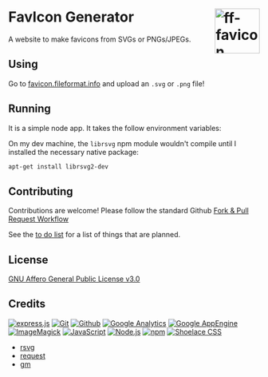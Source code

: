 # FavIcon Generator [<img alt="ff-favicon Logo" src="https://favicon.fileformat.info/favicon.svg" height="90" align="right">](https://www.fileformat.info/)

A website to make favicons from SVGs or PNGs/JPEGs.

## Using

Go to [favicon.fileformat.info](https://favicon.fileformat.info/) and upload an `.svg` or `.png` file!

## Running

It is a simple node app.  It takes the follow environment variables:

On my dev machine, the `librsvg` npm module wouldn't compile until I installed the necessary native package:
```bash
apt-get install librsvg2-dev
```

## Contributing

Contributions are welcome!  Please follow the standard Github [Fork & Pull Request Workflow](https://gist.github.com/Chaser324/ce0505fbed06b947d962)

See the [to do list](TODO.md) for a list of things that are planned.

## License

[GNU Affero General Public License v3.0](LICENSE.txt)

## Credits

[![express.js](https://www.vectorlogo.zone/logos/expressjs/expressjs-ar21.svg)](https://expressjs.com/ "Web Framework")
[![Git](https://www.vectorlogo.zone/logos/git-scm/git-scm-ar21.svg)](https://git-scm.com/ "Version control")
[![Github](https://www.vectorlogo.zone/logos/github/github-ar21.svg)](https://github.com/ "Code hosting")
[![Google Analytics](https://www.vectorlogo.zone/logos/google_analytics/google_analytics-ar21.svg)](https://www.google.com/analytics "Traffic Measurement")
[![Google AppEngine](https://www.vectorlogo.zone/logos/google_appengine/google_appengine-ar21.svg)](https://cloud.google.com/appengine/ "Hosting")
[![ImageMagick](https://www.vectorlogo.zone/logos/imagemagick/imagemagick-ar21.svg)](https://www.imagemagick.org/ "Raster image processing")
[![JavaScript](https://www.vectorlogo.zone/logos/javascript/javascript-ar21.svg)](https://developer.mozilla.org/en-US/docs/Web/JavaScript "Programming Language")
[![Node.js](https://www.vectorlogo.zone/logos/nodejs/nodejs-ar21.svg)](https://nodejs.org/ "Application Server")
[![npm](https://www.vectorlogo.zone/logos/npmjs/npmjs-ar21.svg)](https://www.npmjs.com/ "JS Package Management")
[![Shoelace CSS](https://www.vectorlogo.zone/logos/shoelacestyle/shoelacestyle-ar21.svg)](https://shoelace.style/ "CSS")

 * [rsvg](https://wiki.gnome.org/Projects/LibRsvg)
 * [request](https://github.com/request/request)
 * [gm](https://www.npmjs.com/package/gm)



 
